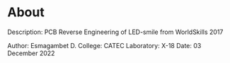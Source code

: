 # About

Description:
PCB Reverse Engineering of LED-smile from WorldSkills 2017

Author: Esmagambet D.
College: CATEC
Laboratory: X-18
Date: 03 December 2022



